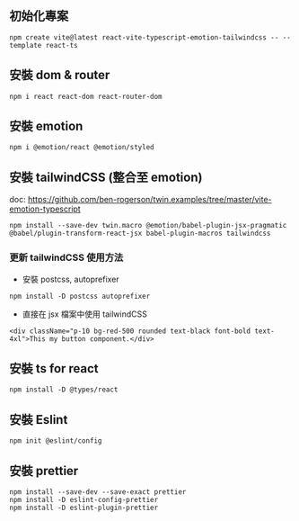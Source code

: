 ## 初始化專案

```
npm create vite@latest react-vite-typescript-emotion-tailwindcss -- --template react-ts
```

## 安裝 dom & router

```
npm i react react-dom react-router-dom
```

## 安裝 emotion

```
npm i @emotion/react @emotion/styled
```

## 安裝 tailwindCSS (整合至 emotion)

doc: https://github.com/ben-rogerson/twin.examples/tree/master/vite-emotion-typescript

```
npm install --save-dev twin.macro @emotion/babel-plugin-jsx-pragmatic @babel/plugin-transform-react-jsx babel-plugin-macros tailwindcss
```

### 更新 tailwindCSS 使用方法

* 安裝 postcss, autoprefixer

```
npm install -D postcss autoprefixer
```

* 直接在 jsx 檔案中使用 tailwindCSS

```
<div className="p-10 bg-red-500 rounded text-black font-bold text-4xl">This my button component.</div>
```

## 安裝 ts for react

```
npm install -D @types/react
```

## 安裝 Eslint

```
npm init @eslint/config

```

## 安裝 prettier 

```
npm install --save-dev --save-exact prettier
npm install -D eslint-config-prettier 
npm install -D eslint-plugin-prettier
```
